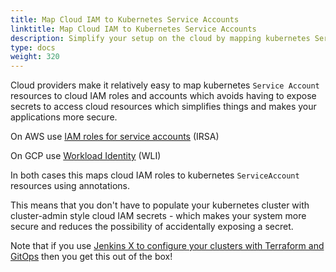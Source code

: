 ```yaml
---
title: Map Cloud IAM to Kubernetes Service Accounts
linktitle: Map Cloud IAM to Kubernetes Service Accounts
description: Simplify your setup on the cloud by mapping kubernetes Service Accounts to cloud IAM roles
type: docs
weight: 320
---
```

      
Cloud providers make it relatively easy to map kubernetes `Service Account` resources to cloud IAM roles and accounts which avoids having to expose secrets to access cloud resources which simplifies things and makes your applications more secure.

On AWS use [IAM roles for service accounts](https://docs.aws.amazon.com/eks/latest/userguide/iam-roles-for-service-accounts.html) (IRSA)

On GCP use [Workload Identity](https://cloud.google.com/kubernetes-engine/docs/how-to/workload-identity) (WLI)

In both cases this maps cloud IAM roles to kubernetes `ServiceAccount` resources using annotations.

This means that you don't have to populate your kubernetes cluster with cluster-admin style cloud IAM secrets - which makes your system more secure and reduces the possibility of accidentally exposing a secret.

Note that if you use [Jenkins X to configure your clusters with Terraform and GitOps](/v3/admin/) then you get this out of the box!
